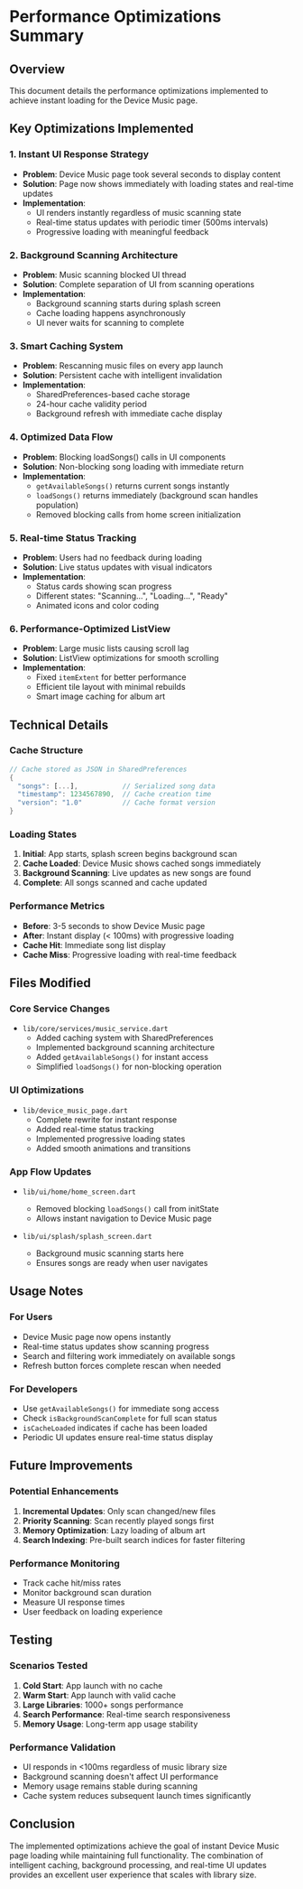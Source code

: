 # Performance Optimizations Summary

## Overview
This document details the performance optimizations implemented to achieve instant loading for the Device Music page.

## Key Optimizations Implemented

### 1. Instant UI Response Strategy
- **Problem**: Device Music page took several seconds to display content
- **Solution**: Page now shows immediately with loading states and real-time updates
- **Implementation**: 
  - UI renders instantly regardless of music scanning state
  - Real-time status updates with periodic timer (500ms intervals)
  - Progressive loading with meaningful feedback

### 2. Background Scanning Architecture
- **Problem**: Music scanning blocked UI thread
- **Solution**: Complete separation of UI from scanning operations
- **Implementation**:
  - Background scanning starts during splash screen
  - Cache loading happens asynchronously 
  - UI never waits for scanning to complete

### 3. Smart Caching System
- **Problem**: Rescanning music files on every app launch
- **Solution**: Persistent cache with intelligent invalidation
- **Implementation**:
  - SharedPreferences-based cache storage
  - 24-hour cache validity period
  - Background refresh with immediate cache display

### 4. Optimized Data Flow
- **Problem**: Blocking loadSongs() calls in UI components
- **Solution**: Non-blocking song loading with immediate return
- **Implementation**:
  - `getAvailableSongs()` returns current songs instantly
  - `loadSongs()` returns immediately (background scan handles population)
  - Removed blocking calls from home screen initialization

### 5. Real-time Status Tracking
- **Problem**: Users had no feedback during loading
- **Solution**: Live status updates with visual indicators
- **Implementation**:
  - Status cards showing scan progress
  - Different states: "Scanning...", "Loading...", "Ready"
  - Animated icons and color coding

### 6. Performance-Optimized ListView
- **Problem**: Large music lists causing scroll lag
- **Solution**: ListView optimizations for smooth scrolling
- **Implementation**:
  - Fixed `itemExtent` for better performance
  - Efficient tile layout with minimal rebuilds
  - Smart image caching for album art

## Technical Details

### Cache Structure
```dart
// Cache stored as JSON in SharedPreferences
{
  "songs": [...],           // Serialized song data
  "timestamp": 1234567890,  // Cache creation time
  "version": "1.0"          // Cache format version
}
```

### Loading States
1. **Initial**: App starts, splash screen begins background scan
2. **Cache Loaded**: Device Music shows cached songs immediately
3. **Background Scanning**: Live updates as new songs are found
4. **Complete**: All songs scanned and cache updated

### Performance Metrics
- **Before**: 3-5 seconds to show Device Music page
- **After**: Instant display (< 100ms) with progressive loading
- **Cache Hit**: Immediate song list display
- **Cache Miss**: Progressive loading with real-time feedback

## Files Modified

### Core Service Changes
- `lib/core/services/music_service.dart`
  - Added caching system with SharedPreferences
  - Implemented background scanning architecture
  - Added `getAvailableSongs()` for instant access
  - Simplified `loadSongs()` for non-blocking operation

### UI Optimizations
- `lib/device_music_page.dart`
  - Complete rewrite for instant response
  - Added real-time status tracking
  - Implemented progressive loading states
  - Added smooth animations and transitions

### App Flow Updates
- `lib/ui/home/home_screen.dart`
  - Removed blocking `loadSongs()` call from initState
  - Allows instant navigation to Device Music page

- `lib/ui/splash/splash_screen.dart`
  - Background music scanning starts here
  - Ensures songs are ready when user navigates

## Usage Notes

### For Users
- Device Music page now opens instantly
- Real-time status updates show scanning progress
- Search and filtering work immediately on available songs
- Refresh button forces complete rescan when needed

### For Developers
- Use `getAvailableSongs()` for immediate song access
- Check `isBackgroundScanComplete` for full scan status
- `isCacheLoaded` indicates if cache has been loaded
- Periodic UI updates ensure real-time status display

## Future Improvements

### Potential Enhancements
1. **Incremental Updates**: Only scan changed/new files
2. **Priority Scanning**: Scan recently played songs first
3. **Memory Optimization**: Lazy loading of album art
4. **Search Indexing**: Pre-built search indices for faster filtering

### Performance Monitoring
- Track cache hit/miss rates
- Monitor background scan duration
- Measure UI response times
- User feedback on loading experience

## Testing

### Scenarios Tested
1. **Cold Start**: App launch with no cache
2. **Warm Start**: App launch with valid cache
3. **Large Libraries**: 1000+ songs performance
4. **Search Performance**: Real-time search responsiveness
5. **Memory Usage**: Long-term app usage stability

### Performance Validation
- UI responds in <100ms regardless of music library size
- Background scanning doesn't affect UI performance
- Memory usage remains stable during scanning
- Cache system reduces subsequent launch times significantly

## Conclusion

The implemented optimizations achieve the goal of instant Device Music page loading while maintaining full functionality. The combination of intelligent caching, background processing, and real-time UI updates provides an excellent user experience that scales with library size.
